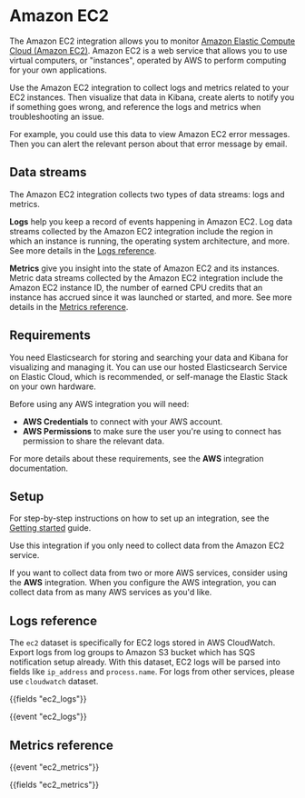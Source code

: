 # Amazon EC2

The Amazon EC2 integration allows you to monitor [Amazon Elastic Compute Cloud (Amazon EC2)](https://aws.amazon.com/ec2/). Amazon EC2 is a web service that allows you to use virtual computers, or "instances", operated by AWS to perform computing for your own applications.

Use the Amazon EC2 integration to collect logs and metrics related to your EC2 instances. Then visualize that data in Kibana, create alerts to notify you if something goes wrong, and reference the logs and metrics when troubleshooting an issue.

For example, you could use this data to view Amazon EC2 error messages. Then you can alert the relevant person about that error message by email.

## Data streams

The Amazon EC2 integration collects two types of data streams: logs and metrics.

**Logs** help you keep a record of events happening in Amazon EC2.
Log data streams collected by the Amazon EC2 integration include the region in which an instance  is running, the operating system architecture, and more. See more details in the [Logs reference](#logs-reference).

**Metrics** give you insight into the state of Amazon EC2 and its instances.
Metric data streams collected by the Amazon EC2 integration include the Amazon EC2 instance ID, the number of earned CPU credits that an instance has accrued since it was launched or started, and more. See more details in the [Metrics reference](#metrics-reference).

## Requirements

You need Elasticsearch for storing and searching your data and Kibana for visualizing and managing it.
You can use our hosted Elasticsearch Service on Elastic Cloud, which is recommended, or self-manage the Elastic Stack on your own hardware.

Before using any AWS integration you will need:

 * **AWS Credentials** to connect with your AWS account.
 * **AWS Permissions** to make sure the user you're using to connect has permission to share the relevant data.

For more details about these requirements, see the **AWS** integration documentation.
## Setup
For step-by-step instructions on how to set up an integration, see the
[Getting started](https://www.elastic.co/guide/en/welcome-to-elastic/current/getting-started-observability.html) guide.

Use this integration if you only need to collect data from the Amazon EC2 service.

If you want to collect data from two or more AWS services, consider using the **AWS** integration.
When you configure the AWS integration, you can collect data from as many AWS services as you'd like.

## Logs reference

The `ec2` dataset is specifically for EC2 logs stored in AWS CloudWatch. Export logs
from log groups to Amazon S3 bucket which has SQS notification setup already.
With this dataset, EC2 logs will be parsed into fields like  `ip_address`
and `process.name`. For logs from other services, please use `cloudwatch` dataset.

{{fields "ec2_logs"}}

{{event "ec2_logs"}}

## Metrics reference

{{event "ec2_metrics"}}

{{fields "ec2_metrics"}}
